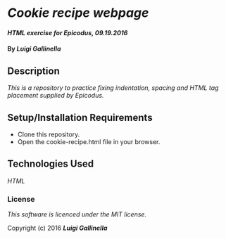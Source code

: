 # _Cookie recipe webpage_

#### _HTML exercise for Epicodus, 09.19.2016_

#### By _**Luigi Gallinella**_

## Description

_This is a repository to practice fixing indentation, spacing and HTML tag placement supplied by Epicodus._

## Setup/Installation Requirements

* Clone this repository.
* Open the cookie-recipe.html file in your browser.

## Technologies Used

_HTML_

### License

*This software is licenced under the MIT license.*

Copyright (c) 2016 **_Luigi Gallinella_**

